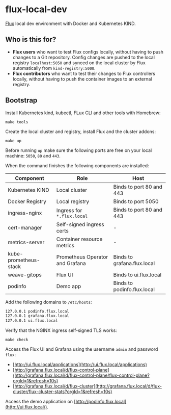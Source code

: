 # flux-local-dev

[Flux](https://fluxcd.io) local dev environment with Docker and Kubernetes KIND.

## Who is this for?

- **Flux users** who want to test Flux configs locally, without having to push changes to a Git repository. 
  Config changes are pushed to the local registry `localhost:5050`
  and synced on the local cluster by Flux automatically from `kind-registry:5000`.
- **Flux contributors** who want to test their changes to Flux controllers locally,
  without having to push the container images to an external registry.

## Bootstrap

Install Kubernetes kind, kubectl, FLux CLI and other tools with Homebrew:

```shell
make tools
```

Create the local cluster and registry, install Flux and the cluster addons:

```shell
make up
```

Before running `up` make sure the following ports are free on your local machine: `5050`, `80` and `443`.

When the command finishes the following components are installed:

| Component             | Role                            | Host                        |
|-----------------------|---------------------------------|-----------------------------|
| Kubernetes KIND       | Local cluster                   | Binds to port 80 and 443    |
| Docker Registry       | Local registry                  | Binds to port 5050          |
| ingress-nginx         | Ingress for `*.flux.local`      | Binds to port 80 and 443    |
| cert-manager          | Self-signed ingress certs       | -                           |
| metrics-server        | Container resource metrics      | -                           |
| kube-prometheus-stack | Prometheus Operator and Grafana | Binds to grafana.flux.local |
| weave-gitops          | Flux UI                         | Binds to ui.flux.local      |
| podinfo               | Demo app                        | Binds to podinfo.flux.local |

Add the following domains to `/etc/hosts`:

```txt
127.0.0.1 podinfo.flux.local
127.0.0.1 grafana.flux.local
127.0.0.1 ui.flux.local
```

Verify that the NGINX ingress self-signed TLS works:

```shell
make check
```

Access the Flux UI and Grafana using the username `admin` and password `flux`:

- [http://ui.flux.local/applications](http://ui.flux.local/applications)
- [http://grafana.flux.local/d/flux-control-plane](http://grafana.flux.local/d/flux-control-plane/flux-control-plane?orgId=1&refresh=10s)
- [http://grafana.flux.local/d/flux-cluster](http://grafana.flux.local/d/flux-cluster/flux-cluster-stats?orgId=1&refresh=10s)

Access the demo application on [http://podinfo.flux.local](http://ui.flux.local/).
